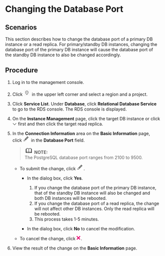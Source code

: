 # Changing the Database Port<a name="en-us_topic_pg_change_database_port"></a>

## **Scenarios**<a name="en-us_topic_0171122564_section241540814823"></a>

This section describes how to  change the database port of a primary DB instance or a read replica. For primary/standby DB instances, changing the database port of the primary DB instance will cause the database port of the standby DB instance to also be changed accordingly.

## Procedure<a name="section10243104815418"></a>

1.  Log in to the management console.
2.  Click  ![](figures/region.png)  in the upper left corner and select a region and a project.
3.  Click  **Service List**. Under  **Database**, click  **Relational Database Service**  to go to the RDS console. The RDS console is displayed.
4.  On the  **Instance Management**  page, click the target DB instance or click  ![](figures/expand.PNG)  first and then click the target read replica.
5.  In the  **Connection Information**  area on the  **Basic Information**  page, click  ![](figures/port.png)  in the  **Database Port**  field.

    >![](public_sys-resources/icon-note.gif) **NOTE:**   
    >The PostgreSQL database port ranges from 2100 to 9500.  

    -   To submit the change, click  ![](figures/port.png).
        -   In the dialog box, click  **Yes**.
            1.  If you change the database port of the primary DB instance, that of the standby DB instance will also be changed and both DB instances will be rebooted.
            2.  If you change the database port of a read replica, the change will not affect other DB instances. Only the read replica will be rebooted.
            3.  This process takes 1-5 minutes.

        -   In the dialog box, click  **No**  to cancel the modification.

    -   To cancel the change, click  ![](figures/deleat.png).

6.  View the result of the change on the  **Basic Information**  page.

